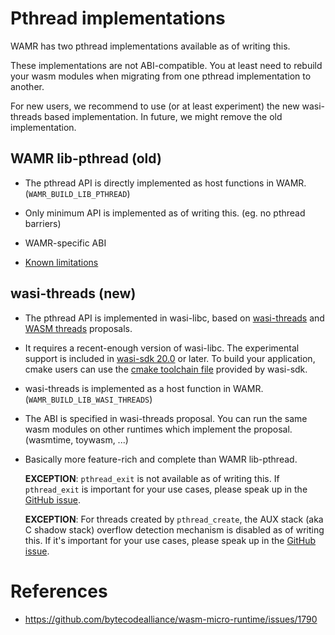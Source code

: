 # Pthread implementations

WAMR has two pthread implementations available as of writing this.

These implementations are not ABI-compatible. You at least need to rebuild
your wasm modules when migrating from one pthread implementation to another.

For new users, we recommend to use (or at least experiment)
the new wasi-threads based implementation.
In future, we might remove the old implementation.

## WAMR lib-pthread (old)

  * The pthread API is directly implemented as host functions in WAMR.
    (`WAMR_BUILD_LIB_PTHREAD`)

  * Only minimum API is implemented as of writing this.
    (eg. no pthread barriers)

  * WAMR-specific ABI

  * [Known limitations](pthread_library.md#known-limits)

## wasi-threads (new)

  * The pthread API is implemented in wasi-libc, based on
    [wasi-threads](https://github.com/WebAssembly/wasi-threads)
    and [WASM threads](https://github.com/WebAssembly/threads) proposals.

  * It requires a recent-enough version of wasi-libc. The experimental support
    is included in
    [wasi-sdk 20.0](https://github.com/WebAssembly/wasi-sdk/releases/tag/wasi-sdk-20)
    or later.
    To build your application, cmake users can use the
    [cmake toolchain file](https://github.com/WebAssembly/wasi-sdk/blob/main/wasi-sdk-pthread.cmake)
    provided by wasi-sdk.

  * wasi-threads is implemented as a host function in WAMR.
    (`WAMR_BUILD_LIB_WASI_THREADS`)

  * The ABI is specified in wasi-threads proposal.
    You can run the same wasm modules on other runtimes which implement
    the proposal. (wasmtime, toywasm, ...)

  * Basically more feature-rich and complete than WAMR lib-pthread.

    **EXCEPTION**: `pthread_exit` is not available as of writing this.
    If `pthread_exit` is important for your use cases, please speak up in
    the [GitHub issue](https://github.com/WebAssembly/wasi-threads/issues/7).

    **EXCEPTION**: For threads created by `pthread_create`, the AUX stack
    (aka C shadow stack) overflow detection mechanism is disabled as of
    writing this.
    If it's important for your use cases, please speak up in the
    [GitHub issue](https://github.com/WebAssembly/wasi-threads/issues/12).

# References

* https://github.com/bytecodealliance/wasm-micro-runtime/issues/1790
